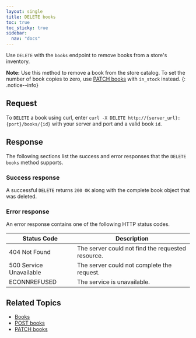 ```yaml
---
layout: single
title: DELETE books
toc: true
toc_sticky: true
sidebar:
  nav: "docs"
---
```

Use `DELETE` with the `books` endpoint to remove books from a store's inventory. 

**Note:** Use this method to remove a book from the store catalog. To set the number of book copies to zero, use [PATCH books](patch-books.md) with `in_stock` instead.
{: .notice--info}

## Request

To `DELETE` a book using curl, enter `curl -X DELETE http://{server_url}:{port}/books/{id}` with your server and port and a valid book `id`.

## Response

The following sections list the success and error responses that the `DELETE books` method supports.

### Success response

A successful `DELETE` returns `200 OK` along with the complete book object that was deleted.

### Error response

An error response contains one of the following HTTP status codes.

| Status Code             | Description                                       |
|-------------------------|---------------------------------------------------|
| 404 Not Found           | The server could not find the requested resource. |
| 500 Service Unavailable | The server could not complete the request.        |
| ECONNREFUSED            | The service is unavailable.                      |

## Related Topics

* [Books](reference/books.md)
* [POST books](reference/post-books.md)
* [PATCH books](reference/patch-books.md)

